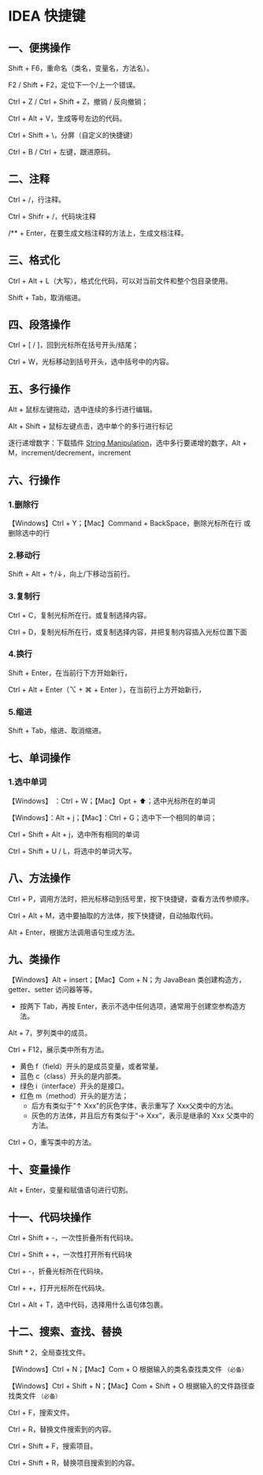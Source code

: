 # IDEA 快捷键

## 一、便携操作

Shift + F6，重命名（类名，变量名，方法名）。

F2 / Shift + F2，定位下一个/上一个错误。

Ctrl + Z / Ctrl + Shift + Z，撤销 / 反向撤销；

Ctrl + Alt + V，生成等号左边的代码。

Ctrl + Shift + \，分屏（自定义的快捷键）

Ctrl + B / Ctrl + 左键，跟进原码。

## 二、注释

Ctrl + /，行注释。

Ctrl + Shifr + /，代码块注释

/** + Enter，在要生成文档注释的方法上，生成文档注释。

## 三、格式化

Ctrl + Alt + L（大写），格式化代码，可以对当前文件和整个包目录使用。

Shift + Tab，取消缩进。

## 四、段落操作

Ctrl + [ / ]，回到光标所在括号开头/结尾；

Ctrl + W，光标移动到括号开头，选中括号中的内容。

## 五、多行操作

Alt + 鼠标左键拖动，选中连续的多行进行编辑。

Alt + Shift + 鼠标左键点击，选中单个的多行进行标记

逐行递增数字：下载插件 [String Manipulation](https://plugins.jetbrains.com/plugin/2162-string-manipulation)，选中多行要递增的数字，Alt + M，increment/decrement，increment

## 六、行操作

### 1.删除行

【Windows】Ctrl + Y；【Mac】Command + BackSpace，删除光标所在行 或 删除选中的行

### 2.移动行

Shift + Alt + ↑/↓，向上/下移动当前行。

### 3.复制行

Ctrl + C，复制光标所在行。或复制选择内容。

Ctrl + D，复制光标所在行，或复制选择内容，并把复制内容插入光标位置下面

### 4.换行

Shift + Enter，在当前行下方开始新行，

Ctrl + Alt + Enter（⌥ + ⌘ + Enter ），在当前行上方开始新行，

### 5.缩进

Shift + Tab，缩进、取消缩进。

## 七、单词操作

### 1.选中单词

【Windows】 ：Ctrl + W；【Mac】Opt + ⬆️；选中光标所在的单词

【Windows】：Alt + j；【Mac】：Ctrl + G；选中下一个相同的单词；

Ctrl + Shift + Alt + j，选中所有相同的单词

Ctrl + Shift + U / L，将选中的单词大写。

## 八、方法操作

Ctrl + P，调用方法时，把光标移动到括号里，按下快捷键，查看方法传参顺序。

Ctrl + Alt + M，选中要抽取的方法体，按下快捷键，自动抽取代码。

Alt + Enter，根据方法调用语句生成方法。

## 九、类操作

【Windows】Alt + insert；【Mac】Com + N；为 JavaBean 类创建构造方，getter、setter 访问器等等。

- 按两下 Tab，再按 Enter，表示不选中任何选项，通常用于创建空参构造方法。

Alt + 7，罗列类中的成员。

Ctrl + F12，展示类中所有方法。

- 黄色 f（field）开头的是成员变量，或者常量。
- 蓝色 c（class）开头的是内部类。
- 绿色 i（interface）开头的是接口。
- 红色 m（method）开头的是方法；
  - 后方有类似于"↑ Xxx"的灰色字体，表示重写了 Xxx父类中的方法。
  - 灰色的方法体，并且后方有类似于“→ Xxx”，表示是继承的 Xxx 父类中的方法。

Ctrl + O，重写类中的方法。

## 十、变量操作

Alt + Enter，变量和赋值语句进行切割。

## 十一、代码块操作

Ctrl + Shift + -，一次性折叠所有代码块。

Ctrl + Shift + +，一次性打开所有代码块

Ctrl + -，折叠光标所在代码块。

Ctrl + +，打开光标所在代码块。

Ctrl + Alt + T，选中代码，选择用什么语句体包裹。

## 十二、搜索、查找、替换

Shift * 2，全局查找文件。

【Windows】Ctrl + N；【Mac】Com + O 根据输入的类名查找类文件 `（必备）`

【Windows】Ctrl + Shift + N；【Mac】Com + Shift + O 根据输入的文件路径查找类文件 `（必备）`

Ctrl + F，搜索文件。

Ctrl + R，替换文件搜索到的内容。

Ctrl + Shift + F，搜索项目。

Ctrl + Shift + R，替换项目搜索到的内容。
